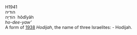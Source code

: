 <body>
  <p>H1941<br>  הודיּה  <br> הוֹדִיָה  ‎  hôdı̂yâh  <br><i>ho-dee-yaw‘ </i><br>A form of <a href="h1938.htm">1938</a>  <i>Hodijah</i>, the name of three Israelites: - Hodijah.<br></p>
 </body>
